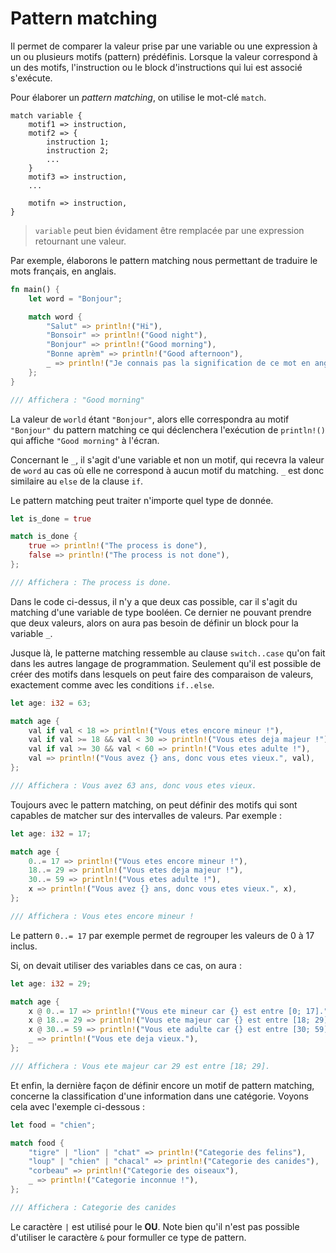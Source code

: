 # Pattern matching
Il permet de comparer la valeur prise par une variable ou une expression
à un ou plusieurs motifs (pattern) prédéfinis. Lorsque la valeur correspond
à un des motifs, l'instruction ou le block d'instructions qui lui est associé
s'exécute.

Pour élaborer un *pattern matching*, on utilise le mot-clé `match`.

```
match variable {
    motif1 => instruction,
    motif2 => {
        instruction 1;
        instruction 2;
        ...
    }
    motif3 => instruction,
    ...
    
    motifn => instruction,
}

```

> `variable` peut bien évidament être remplacée par une expression retournant
une valeur.

Par exemple, élaborons le pattern matching nous permettant
de traduire le mots français, en anglais.

```rust
fn main() {
    let word = "Bonjour";

    match word {
        "Salut" => println!("Hi"),
        "Bonsoir" => println!("Good night"),
        "Bonjour" => println!("Good morning"),
        "Bonne aprèm" => println!("Good afternoon"),
        _ => println!("Je connais pas la signification de ce mot en anglais."),
    };
}

/// Affichera : "Good morning"
```

La valeur de `world` étant `"Bonjour"`, alors elle correspondra au motif
`"Bonjour"` du pattern matching ce qui déclenchera l'exécution
de `println!()` qui affiche `"Good morning"` à l'écran.

Concernant le `_`, il s'agit d'une variable et non un motif, qui recevra
la valeur de `word` au cas où elle ne correspond à aucun motif du matching.
`_` est donc similaire au `else` de la clause `if`.

Le pattern matching peut traiter n'importe quel type de donnée.

```rust
let is_done = true

match is_done {
    true => println!("The process is done"),
    false => println!("The process is not done"),
};

/// Affichera : The process is done.
```

Dans le code ci-dessus, il n'y a que deux cas possible, car il s'agit
du matching d'une variable de type booléen. Ce dernier ne pouvant prendre
que deux valeurs, alors on aura pas besoin de définir un block pour la variable
`_`.

Jusque là, le patterne matching ressemble au clause `switch..case`
qu'on fait dans les autres langage de programmation. Seulement
qu'il est possible de créer des motifs dans lesquels on peut faire
des comparaison de valeurs, exactement comme avec les conditions `if..else`.

```rust
let age: i32 = 63;

match age {
    val if val < 18 => println!("Vous etes encore mineur !"),
    val if val >= 18 && val < 30 => println!("Vous etes deja majeur !"),
    val if val >= 30 && val < 60 => println!("Vous etes adulte !"),
    val => println!("Vous avez {} ans, donc vous etes vieux.", val),
};

/// Affichera : Vous avez 63 ans, donc vous etes vieux.
```

Toujours avec le pattern matching, on peut définir des motifs qui sont capables
de matcher sur des intervalles de valeurs. Par exemple :

```rust
let age: i32 = 17;

match age {
    0..= 17 => println!("Vous etes encore mineur !"),
    18..= 29 => println!("Vous etes deja majeur !"),
    30..= 59 => println!("Vous etes adulte !"),
    x => println!("Vous avez {} ans, donc vous etes vieux.", x),
};

/// Affichera : Vous etes encore mineur !
```

Le pattern `0..= 17` par exemple permet de regrouper les valeurs de $0$
à  $17$ inclus.

Si, on devait utiliser des variables dans ce cas, on aura :

```rust
let age: i32 = 29;

match age {
    x @ 0..= 17 => println!("Vous ete mineur car {} est entre [0; 17].", x),
    x @ 18..= 29 => println!("Vous ete majeur car {} est entre [18; 29].", x),
    x @ 30..= 59 => println!("Vous ete adulte car {} est entre [30; 59].", x),
    _ => println!("Vous ete deja vieux."),
};

/// Affichera : Vous ete majeur car 29 est entre [18; 29].
```

Et enfin, la dernière façon de définir encore un motif de pattern matching,
concerne la classification d'une information dans une catégorie. Voyons
cela avec l'exemple ci-dessous :

```rust
let food = "chien";

match food {
    "tigre" | "lion" | "chat" => println!("Categorie des felins"),
    "loup" | "chien" | "chacal" => println!("Categorie des canides"),
    "corbeau" => println!("Categorie des oiseaux"),
    _ => println!("Categorie inconnue !"),
};

/// Affichera : Categorie des canides
```

Le caractère `|` est utilisé pour le **OU**. Note bien qu'il n'est pas possible
d'utiliser le caractère `&` pour formuller ce type de pattern.












